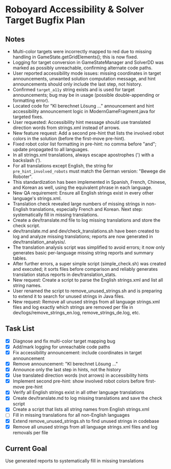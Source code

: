 # Roboyard Accessibility & Solver Target Bugfix Plan

## Notes
- Multi-color targets were incorrectly mapped to red due to missing handling in GameState.getGridElements(); this is now fixed.
- Logging for target conversion in GameStateManager and SolverDD was marked as possibly unreachable, confirming alternate code paths.
- User reported accessibility mode issues: missing coordinates in target announcements, unwanted solution computation message, and hint announcements should only include the last step, not history.
- Confirmed `target_a11y` string exists and is used for target announcements; bug may be in usage (possible double-appending or formatting error).
- Located code for "KI berechnet Lösung ..." announcement and hint accessibility announcement logic in ModernGameFragment.java for targeted fixes.
- User requested: Accessibility hint message should use translated direction words from strings.xml instead of arrows.
- New feature request: Add a second pre-hint that lists the involved robot colors in the solution (before the first-move pre-hint).
- Fixed robot color list formatting in pre-hint: no comma before "and"; update propagated to all languages.
- In all strings.xml translations, always escape apostrophes (') with a backslash (\').
- For all translations except English, the string for `pre_hint_involved_robots` must match the German version: "Bewege die Roboter".
- This standardization has been implemented in Spanish, French, Chinese, and Korean as well, using the equivalent phrase in each language.
- New QA requirement: Ensure all English strings exist in every other language's strings.xml.
- Translation check revealed large numbers of missing strings in non-English translations, especially French and Korean. Next step: systematically fill in missing translations.
- Create a dev/translate.md file to log missing translations and store the check script.
- dev/translate.md and dev/check_translations.sh have been created to log and analyze missing translations; reports are now generated in dev/translation_analysis/.
- The translation analysis script was simplified to avoid errors; it now only generates basic per-language missing string reports and summary tables.
- After further errors, a super simple script (simple_check.sh) was created and executed; it sorts files before comparison and reliably generates translation status reports in dev/translation_stats.
- New request: Create a script to parse the English strings.xml and list all string names.
- User renamed the script to remove_unused_strings.sh and is preparing to extend it to search for unused strings in Java files.
- New request: Remove all unused strings from all language strings.xml files and log exactly which strings are removed per file in dev/logs/remove_strings_en.log, remove_strings_de.log, etc.

## Task List
- [x] Diagnose and fix multi-color target mapping bug
- [x] Add/mark logging for unreachable code paths
- [x] Fix accessibility announcement: include coordinates in target announcement
- [x] Remove announcement: "KI berechnet Lösung ..."
- [x] Announce only the last step in hints, not the history
- [x] Use translated direction words (not arrows) in accessibility hints
- [x] Implement second pre-hint: show involved robot colors before first-move pre-hint
- [x] Verify all English strings exist in all other language translations
- [x] Create dev/translate.md to log missing translations and save the check script
- [x] Create a script that lists all string names from English strings.xml
- [ ] Fill in missing translations for all non-English languages
- [x] Extend remove_unused_strings.sh to find unused strings in codebase
- [x] Remove all unused strings from all language strings.xml files and log removals per file

## Current Goal
Use generated reports to systematically fill in missing translations